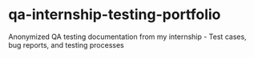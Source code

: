 # qa-internship-testing-portfolio
Anonymized QA testing documentation from my internship - Test cases, bug reports, and testing processes
